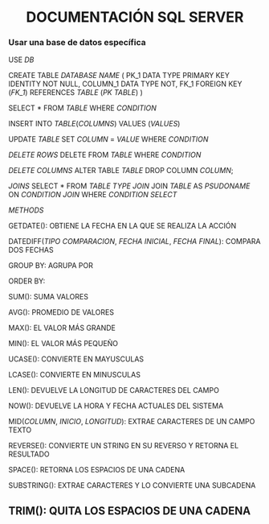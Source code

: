<h1 align="center">DOCUMENTACIÓN SQL SERVER</h1>

<p align="justify">

### Usar una base de datos específica
	
USE *DB*

CREATE TABLE *DATABASE NAME* (
	PK_1 DATA TYPE PRIMARY KEY IDENTITY NOT NULL,
	COLUMN_1 DATA TYPE NOT,
	FK_1
	FOREIGN KEY (*FK_1*) REFERENCES *TABLE* (*PK TABLE*) 
)

SELECT *
FROM *TABLE*
WHERE *CONDITION* 

INSERT INTO *TABLE*(*COLUMNS*) VALUES (*VALUES*)

UPDATE *TABLE* SET *COLUMN* = *VALUE* WHERE *CONDITION* 

*DELETE ROWS*
DELETE FROM *TABLE* WHERE *CONDITION*

*DELETE COLUMNS*
ALTER TABLE *TABLE* DROP COLUMN *COLUMN*;

*JOINS*
SELECT *
FROM *TABLE*
*TYPE JOIN* JOIN *TABLE* AS *PSUDONAME* ON *CONDITION JOIN*
WHERE *CONDITION SELECT*

*METHODS*

GETDATE(): OBTIENE LA FECHA EN LA QUE SE REALIZA LA ACCIÓN

DATEDIFF(*TIPO COMPARACION*, *FECHA INICIAL*, *FECHA FINAL*): COMPARA DOS FECHAS

GROUP BY: AGRUPA POR

ORDER BY:

SUM(): SUMA VALORES

AVG(): PROMEDIO DE VALORES

MAX(): EL VALOR MÁS GRANDE

MIN(): EL VALOR MÁS PEQUEÑO

UCASE(): CONVIERTE EN MAYUSCULAS

LCASE(): CONVIERTE EN MINUSCULAS

LEN(): DEVUELVE LA LONGITUD DE CARACTERES DEL CAMPO

NOW(): DEVUELVE LA HORA Y FECHA ACTUALES DEL SISTEMA

MID(*COLUMN*, *INICIO*, *LONGITUD*): EXTRAE CARACTERES DE UN CAMPO TEXTO

REVERSE(): CONVIERTE UN STRING EN SU REVERSO Y RETORNA EL RESULTADO

SPACE(): RETORNA LOS ESPACIOS DE UNA CADENA

SUBSTRING(): EXTRAE CARACTERES Y LO CONVIERTE UNA SUBCADENA

TRIM(): QUITA LOS ESPACIOS DE UNA CADENA
---------------------------------------------------------------------------
</p>
